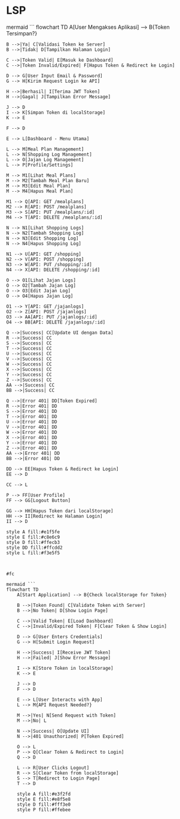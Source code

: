 # LSP
mermaid ```
flowchart TD
    A[User Mengakses Aplikasi] --> B{Token Tersimpan?}
    
    B -->|Ya| C[Validasi Token ke Server]
    B -->|Tidak| D[Tampilkan Halaman Login]
    
    C -->|Token Valid| E[Masuk ke Dashboard]
    C -->|Token Invalid/Expired| F[Hapus Token & Redirect ke Login]
    
    D --> G[User Input Email & Password]
    G --> H[Kirim Request Login ke API]
    
    H -->|Berhasil| I[Terima JWT Token]
    H -->|Gagal| J[Tampilkan Error Message]
    
    J --> D
    I --> K[Simpan Token di localStorage]
    K --> E
    
    F --> D
    
    E --> L[Dashboard - Menu Utama]
    
    L --> M[Meal Plan Management]
    L --> N[Shopping Log Management]
    L --> O[Jajan Log Management]
    L --> P[Profile/Settings]
    
    M --> M1[Lihat Meal Plans]
    M --> M2[Tambah Meal Plan Baru]
    M --> M3[Edit Meal Plan]
    M --> M4[Hapus Meal Plan]
    
    M1 --> Q[API: GET /mealplans]
    M2 --> R[API: POST /mealplans]
    M3 --> S[API: PUT /mealplans/:id]
    M4 --> T[API: DELETE /mealplans/:id]
    
    N --> N1[Lihat Shopping Logs]
    N --> N2[Tambah Shopping Log]
    N --> N3[Edit Shopping Log]
    N --> N4[Hapus Shopping Log]
    
    N1 --> U[API: GET /shopping]
    N2 --> V[API: POST /shopping]
    N3 --> W[API: PUT /shopping/:id]
    N4 --> X[API: DELETE /shopping/:id]
    
    O --> O1[Lihat Jajan Logs]
    O --> O2[Tambah Jajan Log]
    O --> O3[Edit Jajan Log]
    O --> O4[Hapus Jajan Log]
    
    O1 --> Y[API: GET /jajanlogs]
    O2 --> Z[API: POST /jajanlogs]
    O3 --> AA[API: PUT /jajanlogs/:id]
    O4 --> BB[API: DELETE /jajanlogs/:id]
    
    Q -->|Success| CC[Update UI dengan Data]
    R -->|Success| CC
    S -->|Success| CC
    T -->|Success| CC
    U -->|Success| CC
    V -->|Success| CC
    W -->|Success| CC
    X -->|Success| CC
    Y -->|Success| CC
    Z -->|Success| CC
    AA -->|Success| CC
    BB -->|Success| CC
    
    Q -->|Error 401| DD[Token Expired]
    R -->|Error 401| DD
    S -->|Error 401| DD
    T -->|Error 401| DD
    U -->|Error 401| DD
    V -->|Error 401| DD
    W -->|Error 401| DD
    X -->|Error 401| DD
    Y -->|Error 401| DD
    Z -->|Error 401| DD
    AA -->|Error 401| DD
    BB -->|Error 401| DD
    
    DD --> EE[Hapus Token & Redirect ke Login]
    EE --> D
    
    CC --> L
    
    P --> FF[User Profile]
    FF --> GG[Logout Button]
    
    GG --> HH[Hapus Token dari localStorage]
    HH --> II[Redirect ke Halaman Login]
    II --> D
    
    style A fill:#e1f5fe
    style E fill:#c8e6c9
    style D fill:#ffecb3
    style DD fill:#ffcdd2
    style L fill:#f3e5f5
```


#fc

mermaid ```
flowchart TD
    A[Start Application] --> B{Check localStorage for Token}
    
    B -->|Token Found| C[Validate Token with Server]
    B -->|No Token| D[Show Login Page]
    
    C -->|Valid Token| E[Load Dashboard]
    C -->|Invalid/Expired Token| F[Clear Token & Show Login]
    
    D --> G[User Enters Credentials]
    G --> H[Submit Login Request]
    
    H -->|Success| I[Receive JWT Token]
    H -->|Failed| J[Show Error Message]
    
    I --> K[Store Token in localStorage]
    K --> E
    
    J --> D
    F --> D
    
    E --> L[User Interacts with App]
    L --> M{API Request Needed?}
    
    M -->|Yes| N[Send Request with Token]
    M -->|No| L
    
    N -->|Success| O[Update UI]
    N -->|401 Unauthorized| P[Token Expired]
    
    O --> L
    P --> Q[Clear Token & Redirect to Login]
    Q --> D
    
    L --> R[User Clicks Logout]
    R --> S[Clear Token from localStorage]
    S --> T[Redirect to Login Page]
    T --> D
    
    style A fill:#e3f2fd
    style E fill:#e8f5e8
    style D fill:#fff3e0
    style P fill:#ffebee
```
